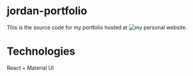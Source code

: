 # jordan-portfolio
This is the source code for my portfolio hosted at ![my personal website](https://jordan.ribbink.ca).

# Technologies
React + Material UI
